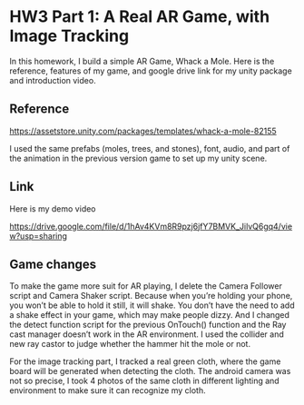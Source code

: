 # HW3 Part 1: A Real AR Game, with Image Tracking

In this homework, I build a simple AR Game, Whack a Mole. Here is the reference, features of my game, and google drive link for my unity package and introduction video.  

## Reference

https://assetstore.unity.com/packages/templates/whack-a-mole-82155

I used the same prefabs (moles, trees, and stones), font, audio, and part of the animation in the previous version game to set up my unity scene. 

## Link

Here is my demo video

https://drive.google.com/file/d/1hAv4KVm8R9pzj6jfY7BMVK_JilvQ6gq4/view?usp=sharing

## Game changes

To make the game more suit for AR playing, I delete the Camera Follower script and Camera Shaker script. Because when you’re holding your phone, you won’t be able to hold it still, it will shake. You don’t have the need to add a shake effect in your game, which may make people dizzy. And I changed the detect function script for the previous OnTouch() function 
and the Ray cast manager doesn’t work in the AR environment. I used the collider and new ray castor to judge whether the hammer hit the mole or not. 



For the image tracking part, I tracked a real green cloth, where the game board will be generated when detecting the cloth. The android camera was not so precise, I took 4 photos of the same cloth in different lighting and environment to make sure it can recognize my cloth. 
